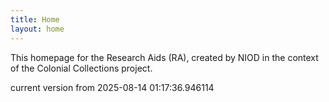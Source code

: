 ```yaml
---
title: Home
layout: home
---
```


This homepage for the Research Aids (RA), created by NIOD in the context of the Colonial Collections project. 


current version from 2025-08-14 01:17:36.946114